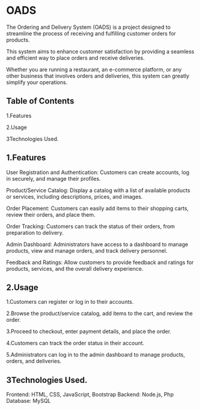 # OADS
The Ordering and Delivery System (OADS) is a project designed to streamline the process of receiving and fulfilling customer orders for products.

This system aims to enhance customer satisfaction by providing a seamless and efficient way to place orders and receive deliveries.

Whether you are running a restaurant, an e-commerce platform, or any other business that involves orders and deliveries, this system can greatly simplify your operations.

## Table of Contents
1.Features

2.Usage

3Technologies Used.

## 1.Features
User Registration and Authentication: Customers can create accounts, log in securely, and manage their profiles.

Product/Service Catalog: Display a catalog with a list of available products or services, including descriptions, prices, and images.

Order Placement: Customers can easily add items to their shopping carts, review their orders, and place them.

Order Tracking: Customers can track the status of their orders, from preparation to delivery.

Admin Dashboard: Administrators have access to a dashboard to manage products, view and manage orders, and track delivery personnel.

Feedback and Ratings: Allow customers to provide feedback and ratings for products, services, and the overall delivery experience.

## 2.Usage
1.Customers can register or log in to their accounts.

2.Browse the product/service catalog, add items to the cart, and review the order.

3.Proceed to checkout, enter payment details, and place the order.

4.Customers can track the order status in their account.

5.Administrators can log in to the admin dashboard to manage products, orders, and deliveries.

## 3Technologies Used.
Frontend: HTML, CSS, JavaScript, Bootstrap
Backend: Node.js, Php
Database: MySQL
